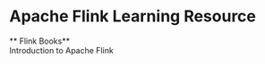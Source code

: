Apache Flink Learning Resource 
===============================


** Flink Books**   
Introduction to Apache Flink  


